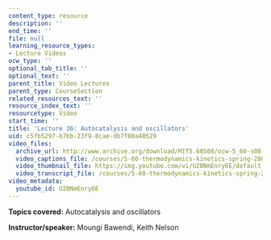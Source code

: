```yaml
---
content_type: resource
description: ''
end_time: ''
file: null
learning_resource_types:
- Lecture Videos
ocw_type: ''
optional_tab_title: ''
optional_text: ''
parent_title: Video Lectures
parent_type: CourseSection
related_resources_text: ''
resource_index_text: ''
resourcetype: Video
start_time: ''
title: 'Lecture 36: Autocatalysis and oscillators'
uid: c5fb5297-b7bb-23f9-8cae-db7f80a40529
video_files:
  archive_url: http://www.archive.org/download/MIT5.60S08/ocw-5_60-s08-lec36_300k.mp4
  video_captions_file: /courses/5-60-thermodynamics-kinetics-spring-2008/b9cbfb21c3fc5d31912531e1a2cc77ac_U2BNmEnry6E.vtt
  video_thumbnail_file: https://img.youtube.com/vi/U2BNmEnry6E/default.jpg
  video_transcript_file: /courses/5-60-thermodynamics-kinetics-spring-2008/22f4ddd4443369c473fa753836d789ad_U2BNmEnry6E.pdf
video_metadata:
  youtube_id: U2BNmEnry6E
---
```


**Topics covered:** Autocatalysis and oscillators

**Instructor/speaker:** Moungi Bawendi, Keith Nelson



